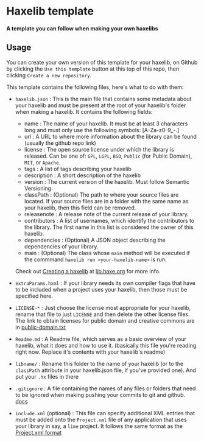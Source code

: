 # Haxelib template
#### A template you can follow when making your own haxelibs

## Usage
You can create your own version of this template for your haxelib, on Github by clicking the `Use this template` button at this top of this repo, then clicking `Create a new repository`.

This template contains the following files, here's what to do with them:
- `haxelib.json` : This is the main file that contains some metadata about your haxelib and must be present at the root of your haxelib's folder when making a haxelib. It contains the following fields:
    - name : The name of your haxelib. It must be at least 3 characters long and must only use the following symbols: [A-Za-z0-9_-.]
    - url : A URL to where more information about the library can be found (usually the github repo link)
    - license : The open source license under which the library is released. Can be one of: `GPL`, `LGPL`, `BSD`, `Public` (for Public Domain), `MIT`, or `Apache`.
    - tags : A list of tags describing your haxelib
    - description : A short description of the haxelib
    - version : The current version of the haxelib. Must follow Semantic Versioning.
    - classPath : (Optional) The path to where your source files are located. If your source files are in a folder with the same name as your haxelib, then this field can be removed.
    - releasenote : A release note of the current release of your library.
    - contributors : A list of usernames, which identify the contributors to the library. The first name in this list is considered the owner of this haxelib.
    - dependencies : (Optional) A JSON object describing the dependencies of your library.
    - main : (Optional) The class whose `main` method will be executed if the commmand `haxelib run <your-haxelib-name>` is run.

    Check out [Creating a haxelib](https://lib.haxe.org/documentation/creating-a-haxelib-package/) at [lib.haxe.org](https://lib.haxe.org/) for more info.

- `extraParams.hxml` : If your library needs its own compiler flags that have to be included when a project uses your haxelib, then those must be specified here.

- `LICENSE-*` : Just choose the license most appropriate for your haxelib, rename that file to just `LICENSE` and then delete the other license files. The link to obtain licenses for public domain and creative commons are in [public-domain.txt](./public-domain.txt)

- `Readme.md` : A Readme file, which serves as a basic overview of your haxelib, what it does and how to use it. (basically this file you're reading right now. Replace it's contents with your haxelib's readme)

- `libname/` : Rename this folder to the name of your haxelib (or to the `classPath` attribute in your haxelib.json file, if you've provided one). And put your `.hx` files in there

- `.gitignore` : A file containing the names of any files or folders that need to be ignored when making pushing your commits to git and github. [docs](https://git-scm.com/docs/gitignore)

- `include.xml` (optional) : This file can specify additional XML entries that must be added onto the `Project.xml` file of any application that uses your library in say, a `lime` project. It follows the same format as the [Project.xml format](https://github.com/openfl/lime.openfl.org/blob/master/_docs/project-files/xml-format.md)